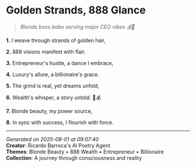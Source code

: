 # Golden Strands, 888 Glance

> *Blonde boss babe serving major CEO vibes 💰💫*

**1.** I weave through strands of golden hair,


**2.** 888 visions manifest with flair.


**3.** Entrepreneur's hustle, a dance I embrace,


**4.** Luxury's allure, a billionaire's grace.


**5.** The grind is real, yet dreams unfold,


**6.** Wealth's whisper, a story untold. 💎💰


**7.** Blonde beauty, my power source,


**8.** In sync with success, I flourish with force.



---

*Generated on 2025-08-01 at 09:07:40*  
**Creator**: Ricardo Barroca's AI Poetry Agent  
**Themes**: Blonde Beauty • 888 Wealth • Entrepreneur • Billionaire  
**Collection**: A journey through consciousness and reality